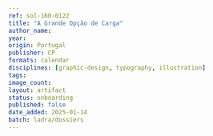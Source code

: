 ```yaml
---
ref: sol-160-0122
title: "A Grande Opção de Carga"
author_name:
year:
origin: Portugal
publisher: CP
formats: calendar
disciplines: [graphic-design, typography, illustration]
tags:
image_count:
layout: artifact
status: onboarding
published: false
date_added: 2025-01-14
batch: ladra/dossiers
---
```

